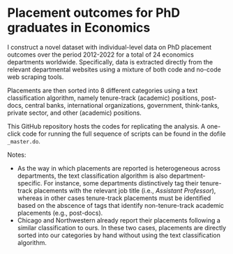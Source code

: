 # Placement outcomes for PhD graduates in Economics

I construct a novel dataset with individual-level data on PhD placement outcomes over the period 2012-2022 for a total of 24 economics departments
worldwide. Specifically, data is extracted directly from the relevant departmental websites using a mixture of both code and no-code web scraping tools. 

Placements are then sorted into 8 different categories using a text classification algorithm, namely tenure-track (academic) positions, 
post-docs, central banks, international organizations, government, think-tanks, private sector, and other (academic) positions.

This GitHub repository hosts the codes for replicating the analysis. A one-click code for running the full sequence of scripts can be found in the dofile `_master.do`.

Notes:
* As the way in which placements are reported is heterogeneous across departments, the text classification algorithm is also department-specific. For instance, 
some departments distinctively tag their tenure-track placements with the relevant job title (i.e., *Assistant Professor*), whereas in other cases tenure-track placements must be identified based on the abscence of tags that identify non-tenure-track academic placements (e.g., post-docs).
* Chicago and Northwestern already report their placements following a similar classification to ours. In these two cases, placements are directly sorted into our categories by hand without using the text classification algorithm.


